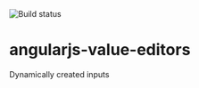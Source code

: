 <img src="https://api.travis-ci.org/DostalTomas/angularjs-value-editor.svg?branch=master" alt="Build status" title="Build status">
        
# angularjs-value-editors
Dynamically created inputs
